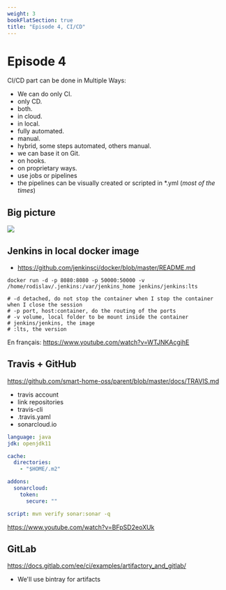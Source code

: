 ```yaml
---
weight: 3
bookFlatSection: true
title: "Episode 4, CI/CD"
---
```


# Episode 4

CI/CD part can be done in Multiple Ways:
- We can do only CI.
- only CD.
- both.
- in cloud.
- in local.
- fully automated.
- manual.
- hybrid, some steps automated, others manual.
- we can base it on Git.
- on hooks.
- on proprietary ways.
- use jobs or pipelines
- the pipelines can be visually created or scripted in *.yml (_most of the times_)

## Big picture

![](/university/CI_CD.png) 

## Jenkins in local docker image

- https://github.com/jenkinsci/docker/blob/master/README.md

```shell script
docker run -d -p 8080:8080 -p 50000:50000 -v /home/rodislav/.jenkins:/var/jenkins_home jenkins/jenkins:lts

# -d detached, do not stop the container when I stop the container when I close the session
# -p port, host:container, do the routing of the ports
# -v volume, local folder to be mount inside the container
# jenkins/jenkins, the image
# :lts, the version
```

En français: https://www.youtube.com/watch?v=WTJNKAcgihE

## Travis + GitHub

https://github.com/smart-home-oss/parent/blob/master/docs/TRAVIS.md

- travis account
- link repositories
- travis-cli
- .travis.yaml
- sonarcloud.io

```yaml
language: java
jdk: openjdk11

cache:
  directories:
    - "$HOME/.m2"

addons:
  sonarcloud:
    token:
      secure: ""

script: mvn verify sonar:sonar -q
```

https://www.youtube.com/watch?v=BFpSD2eoXUk

## GitLab

https://docs.gitlab.com/ee/ci/examples/artifactory_and_gitlab/

- We'll use bintray for artifacts